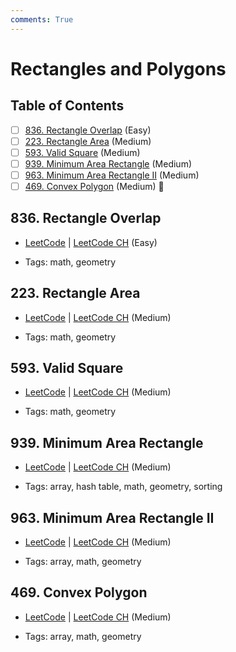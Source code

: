 ```yaml
---
comments: True
---
```


# Rectangles and Polygons

## Table of Contents

- [ ] [836. Rectangle Overlap](https://leetcode.cn/problems/rectangle-overlap/) (Easy)
- [ ] [223. Rectangle Area](https://leetcode.cn/problems/rectangle-area/) (Medium)
- [ ] [593. Valid Square](https://leetcode.cn/problems/valid-square/) (Medium)
- [ ] [939. Minimum Area Rectangle](https://leetcode.cn/problems/minimum-area-rectangle/) (Medium)
- [ ] [963. Minimum Area Rectangle II](https://leetcode.cn/problems/minimum-area-rectangle-ii/) (Medium)
- [ ] [469. Convex Polygon](https://leetcode.cn/problems/convex-polygon/) (Medium) 👑

## 836. Rectangle Overlap

-   [LeetCode](https://leetcode.com/problems/rectangle-overlap/) | [LeetCode CH](https://leetcode.cn/problems/rectangle-overlap/) (Easy)

-   Tags: math, geometry
## 223. Rectangle Area

-   [LeetCode](https://leetcode.com/problems/rectangle-area/) | [LeetCode CH](https://leetcode.cn/problems/rectangle-area/) (Medium)

-   Tags: math, geometry
## 593. Valid Square

-   [LeetCode](https://leetcode.com/problems/valid-square/) | [LeetCode CH](https://leetcode.cn/problems/valid-square/) (Medium)

-   Tags: math, geometry
## 939. Minimum Area Rectangle

-   [LeetCode](https://leetcode.com/problems/minimum-area-rectangle/) | [LeetCode CH](https://leetcode.cn/problems/minimum-area-rectangle/) (Medium)

-   Tags: array, hash table, math, geometry, sorting
## 963. Minimum Area Rectangle II

-   [LeetCode](https://leetcode.com/problems/minimum-area-rectangle-ii/) | [LeetCode CH](https://leetcode.cn/problems/minimum-area-rectangle-ii/) (Medium)

-   Tags: array, math, geometry
## 469. Convex Polygon

-   [LeetCode](https://leetcode.com/problems/convex-polygon/) | [LeetCode CH](https://leetcode.cn/problems/convex-polygon/) (Medium)

-   Tags: array, math, geometry
